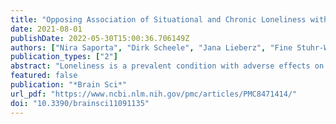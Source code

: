 ```yaml
---
title: "Opposing Association of Situational and Chronic Loneliness with Interpersonal Distance"
date: 2021-08-01
publishDate: 2022-05-30T15:00:36.706149Z
authors: ["Nira Saporta", "Dirk Scheele", "Jana Lieberz", "Fine Stuhr-Wulff", "René Hurlemann", "Simone G. Shamay-Tsoory"]
publication_types: ["2"]
abstract: "Loneliness is a prevalent condition with adverse effects on physical and mental health. Evolutionary theories suggest it evolved to drive people to reconnect. However, chronic loneliness may result in a negative social bias and self-preservation behaviors, paradoxically driving individuals away from social interactions. Lonely people often feel they are not close to anyone; however, little is known about their interpersonal distance preferences. During COVID-19, many experienced situational loneliness related to actual social isolation. Therefore, there was a unique opportunity to examine both chronic and situational (COVID-19-related) loneliness. In the present study, 479 participants completed an online task that experimentally assessed interpersonal distance preferences in four conditions—passively being approached by a friend or a stranger, and actively approaching a friend or a stranger. Results show that high chronic loneliness was related to a greater preferred distance across conditions. Intriguingly, by contrast, high COVID-19-related loneliness was related to a smaller preferred distance across conditions. These findings provide further support for the evolutionary theory of loneliness: situational loneliness indeed seems to drive people towards reconnection, while chronic loneliness seems to drive people away from it. Implications for the amelioration of chronic loneliness are discussed based on these findings."
featured: false
publication: "*Brain Sci*"
url_pdf: "https://www.ncbi.nlm.nih.gov/pmc/articles/PMC8471414/"
doi: "10.3390/brainsci11091135"
---
```


